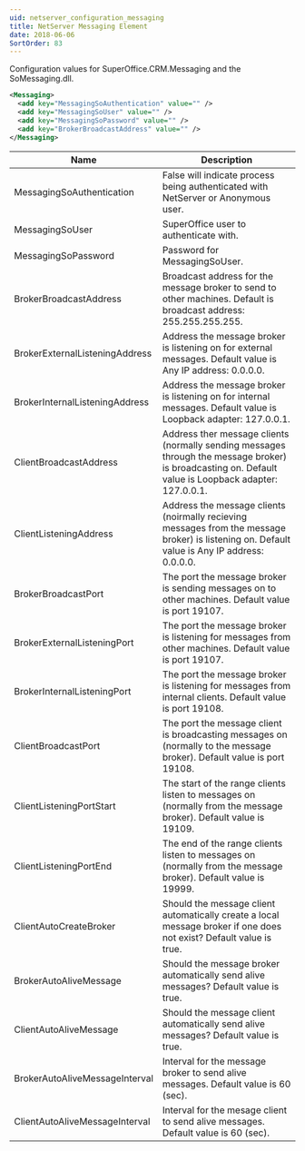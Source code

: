 ```yaml
---
uid: netserver_configuration_messaging
title: NetServer Messaging Element
date: 2018-06-06
SortOrder: 83
---
```

Configuration values for SuperOffice.CRM.Messaging and the SoMessaging.dll.

```xml
<Messaging>
  <add key="MessagingSoAuthentication" value="" />
  <add key="MessagingSoUser" value="" />
  <add key="MessagingSoPassword" value="" />
  <add key="BrokerBroadcastAddress" value="" />
</Messaging>
```

|Name|Description|
|------------|-|
|MessagingSoAuthentication|False will indicate process being authenticated with NetServer or Anonymous user.|
|MessagingSoUser|SuperOffice user to authenticate with.|
|MessagingSoPassword|Password for MessagingSoUser.|
|BrokerBroadcastAddress|Broadcast address for the message broker to send to other machines.  Default is broadcast address: 255.255.255.255.|
|BrokerExternalListeningAddress|Address the message broker is listening on for external messages. Default value is Any IP address: 0.0.0.0.|
|BrokerInternalListeningAddress|Address the message broker is listening on for internal messages.  Default value is Loopback adapter: 127.0.0.1.|
|ClientBroadcastAddress|Address ther message clients (normally sending messages through the message broker) is broadcasting on.  Default value is Loopback adapter: 127.0.0.1.|
|ClientListeningAddress|Address the message clients (noirmally recieving messages from the message broker) is listening on.  Default value is Any IP address: 0.0.0.0.|
|BrokerBroadcastPort|The port the message broker is sending messages on to other machines.  Default value is port 19107.|
|BrokerExternalListeningPort|The port the message broker is listening for messages from other machines.  Default value is port 19107.|
|BrokerInternalListeningPort|The port the message broker is listening for messages from internal clients.  Default value is port 19108.|
|ClientBroadcastPort|The port the message client is broadcasting messages on (normally to the message broker).  Default value is port 19108.|
|ClientListeningPortStart|The start of the range clients listen to messages on (normally from the message broker).  Default value is 19109.|
|ClientListeningPortEnd|The end of the range clients listen to messages on (normally from the message broker).  Default value is 19999.|
|ClientAutoCreateBroker|Should the message client automatically create a local message broker if one does not exist?  Default value is true.|
|BrokerAutoAliveMessage|Should the message broker automatically send alive messages?  Default value is true.|
|ClientAutoAliveMessage|Should the message client automatically send alive messages? Default value is true.|
|BrokerAutoAliveMessageInterval| Interval for the message broker to send alive messages.  Default value is 60 (sec).|
|ClientAutoAliveMessageInterval|Interval for the mesage client to send alive messages.  Default value is 60 (sec).|
